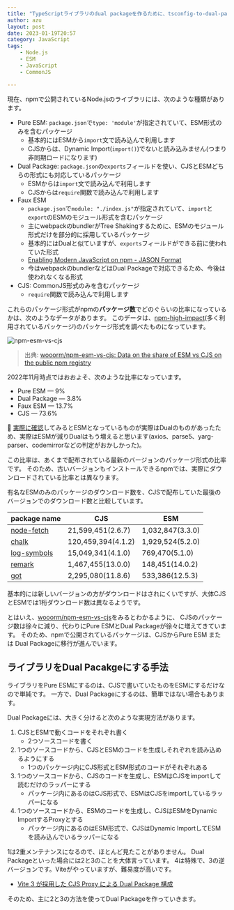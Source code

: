 ```yaml
---
title: "TypeScriptライブラリのdual packageを作るために、tsconfig-to-dual-packageを作った"
author: azu
layout: post
date: 2023-01-19T20:57
category: JavaScript
tags:
    - Node.js
    - ESM
    - JavaScript
    - CommonJS

---
```


現在、npmで公開されているNode.jsのライブラリには、次のような種類があります。

- Pure ESM:
  `package.json`で`type: 'module'`が指定されていて、ESM形式のみを含むパッケージ
  - 基本的にはESMから`import`文で読み込んで利用します
  - CJSからは、Dynamic
    Import(`import()`)でないと読み込みません(つまり非同期ロードになります)
- Dual Package:
  `package.json`の`exports`フィールドを使い、CJSとESMどちらの形式にも対応しているパッケージ
  - ESMからは`import`文で読み込んで利用します
  - CJSからは`require`関数で読み込んで利用します
- Faux ESM
  - `package.json`で`module: "./index.js"`が指定されていて、`import`と`export`のESMのモジュール形式を含むパッケージ
  - 主にwebpackのbundlerがTree
    Shakingするために、ESMのモジュール形式だけを部分的に採用しているパッケージ
  - 基本的にはDualと似ていますが、`exports`フィールドができる前に使われていた形式
  - [Enabling Modern JavaScript on npm - JASON Format](https://jasonformat.com/enabling-modern-js-on-npm/)
  - 今はwebpackのbundlerなどはDual
    Packageで対応できるため、今後は使われなくなる形式
- CJS: CommonJS形式のみを含むパッケージ
  - `require`関数で読み込んで利用します

これらのパッケージ形式がnpmの**パッケージ数**でどのぐらいの比率になっているかは、次のようなデータがあります。
このデータは、[npm-high-impact](https://github.com/wooorm/npm-high-impact)(多く利用されているパッケージ)のパッケージ形式を調べたものになっています。

![npm-esm-vs-cjs](/wp-content/uploads/2023/01/npm-esm-vs-cjs.svg)

> 出典:
> [wooorm/npm-esm-vs-cjs: Data on the share of ESM vs CJS on the public npm registry](https://github.com/wooorm/npm-esm-vs-cjs)

2022年11月時点ではおおよそ、次のような比率になっています。

- Pure ESM — 9%
- Dual Package — 3.8%
- Faux ESM — 13.7%
- CJS — 73.6%

📝
[実際に確認](https://github.com/wooorm/npm-esm-vs-cjs/blob/main/data/2022-11-04.json)してみるとESMとなっているものが実際はDualのものがあったため、実際はESMが減りDualはもう増えると思います(axios、parse5、yarg-parser、codemirrorなどの判定がおかしかった)。

この比率は、あくまで配布されている最新のバージョンのパッケージ形式の比率です。
そのため、古いバージョンもインストールできるnpmでは、実際にダウンロードされている比率とは異なります。

有名なESMのみのパッケージのダウンロード数を、CJSで配布していた最後のバージョンでのダウンロード数と比較しています。

| package name                                                                | CJS                | ESM              |
| --------------------------------------------------------------------------- | ------------------ | ---------------- |
| [node-fetch](https://www.npmjs.com/package/node-fetch?activeTab=versions)   | 21,599,451(2.6.7)  | 1,032,847(3.3.0) |
| [chalk](https://www.npmjs.com/package/chalk?activeTab=versions)             | 120,459,394(4.1.2) | 1,929,524(5.2.0) |
| [log-symbols](https://www.npmjs.com/package/log-symbols?activeTab=versions) | 15,049,341(4.1.0)  | 769,470(5.1.0)   |
| [remark](https://www.npmjs.com/package/remark?activeTab=versions)           | 1,467,455(13.0.0)  | 148,451(14.0.2)  |
| [got](https://www.npmjs.com/package/got?activeTab=versions)                 | 2,295,080(11.8.6)  | 533,386(12.5.3)  |

基本的には新しいバージョンの方がダウンロードはされにくいですが、大体CJSとESMでは1桁ダウンロード数は異なるようです。

とはいえ、[wooorm/npm-esm-vs-cjs](https://github.com/wooorm/npm-esm-vs-cjs)をみるとわかるように、
CJSのパッケージ数は徐々に減り、代わりにPure ESMとDual Packageが徐々に増えてきています。
そのため、npmで公開されているパッケージは、CJSからPure ESM または Dual Packageに移行が進んでいます。

## ライブラリをDual Pacakgeにする手法

ライブラリをPure ESMにするのは、CJSで書いていたものをESMにするだけなので単純です。
一方で、Dual Packageにするのは、簡単ではない場合もあります。

Dual Packageには、大きく分けると次のような実現方法があります。

1. CJSとESMで動くコードをそれぞれ書く
    - 2つソースコードを書く
2. 1つのソースコードから、CJSとESMのコードを生成しそれぞれを読み込めるようにする
    - 1つのパッケージ内にCJS形式とESM形式のコードがそれぞれある
3. 1つのソースコードから、CJSのコードを生成し、ESMはCJSをimportして読むだけのラッパーにする
    - パッケージ内にあるのはCJS形式で、ESMはCJSをimportしているラッパーになる
4. 1つのソースコードから、ESMのコードを生成し、CJSはESMをDynamic ImportするProxyとする
    - パッケージ内にあるのはESM形式で、CJSはDynamic ImportしてESMを読み込んでいるラッパーになる

1は2重メンテナンスになるので、ほとんど見たことがありません。
Dual Packageといった場合には2と3のことを大体言っています。
4は特殊で、3の逆バージョンです。Viteがやっていますが、難易度が高いです。

- [Vite 3 が採用した CJS Proxy による Dual Package 構成](https://zenn.dev/teppeis/articles/2022-07-npm-dual-pacakge-cjs-proxy)

そのため、主に2と3の方法を使ってDual Packageを作っていきます。

